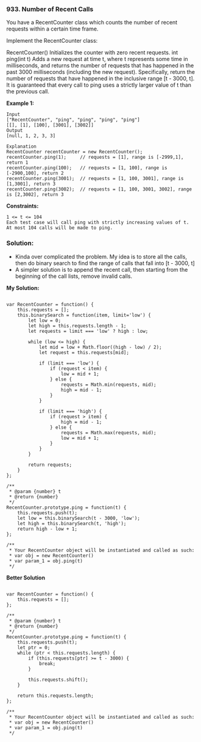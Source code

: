 ### 933. Number of Recent Calls

You have a RecentCounter class which counts the number of recent requests within a certain time frame.

Implement the RecentCounter class:

RecentCounter() Initializes the counter with zero recent requests.
int ping(int t) Adds a new request at time t, where t represents some time in milliseconds, and returns the number of requests that has happened in the past 3000 milliseconds (including the new request). Specifically, return the number of requests that have happened in the inclusive range [t - 3000, t].
It is guaranteed that every call to ping uses a strictly larger value of t than the previous call.

**Example 1:**
```
Input
["RecentCounter", "ping", "ping", "ping", "ping"]
[[], [1], [100], [3001], [3002]]
Output
[null, 1, 2, 3, 3]

Explanation
RecentCounter recentCounter = new RecentCounter();
recentCounter.ping(1);     // requests = [1], range is [-2999,1], return 1
recentCounter.ping(100);   // requests = [1, 100], range is [-2900,100], return 2
recentCounter.ping(3001);  // requests = [1, 100, 3001], range is [1,3001], return 3
recentCounter.ping(3002);  // requests = [1, 100, 3001, 3002], range is [2,3002], return 3
``` 

**Constraints:**
```
1 <= t <= 104
Each test case will call ping with strictly increasing values of t.
At most 104 calls will be made to ping.
```

### Solution:
- Kinda over complicated the problem. My idea is to store all the calls, then do binary search to find the range of calls that fall into [t - 3000, t]
- A simpler solution is to append the recent call, then starting from the beginning of the call lists, remove invalid calls.

**My Solution:**
```

var RecentCounter = function() {
    this.requests = [];
    this.binarySearch = function(item, limit='low') {
        let low = 0;
        let high = this.requests.length - 1;
        let requests = limit === 'low' ? high : low;

        while (low <= high) {
            let mid = low + Math.floor((high - low) / 2);
            let request = this.requests[mid];
            
            if (limit === 'low') {
                if (request < item) {
                    low = mid + 1;
                } else {
                    requests = Math.min(requests, mid);
                    high = mid - 1;
                }
            }
            
            if (limit === 'high') {
                if (request > item) {
                    high = mid - 1;
                } else {
                    requests = Math.max(requests, mid);
                    low = mid + 1;
                }
            }
        }

        return requests;            
    }
};

/** 
 * @param {number} t
 * @return {number}
 */
RecentCounter.prototype.ping = function(t) {
    this.requests.push(t);
    let low = this.binarySearch(t - 3000, 'low');
    let high = this.binarySearch(t, 'high');
    return high - low + 1;
};

/** 
 * Your RecentCounter object will be instantiated and called as such:
 * var obj = new RecentCounter()
 * var param_1 = obj.ping(t)
 */
```

**Better Solution**
```

var RecentCounter = function() {
    this.requests = [];
};

/** 
 * @param {number} t
 * @return {number}
 */
RecentCounter.prototype.ping = function(t) {
    this.requests.push(t);
    let ptr = 0;
    while (ptr < this.requests.length) {
        if (this.requests[ptr] >= t - 3000) {
            break;
        }
        
        this.requests.shift();
    }
    
    return this.requests.length;
};

/** 
 * Your RecentCounter object will be instantiated and called as such:
 * var obj = new RecentCounter()
 * var param_1 = obj.ping(t)
 */
```

